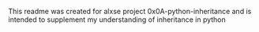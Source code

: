 This readme was created for alxse project 0x0A-python-inheritance and is intended to supplement my understanding of inheritance in python
